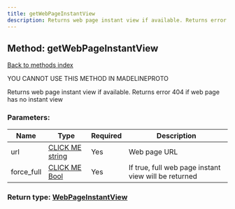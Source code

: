 ```yaml
---
title: getWebPageInstantView
description: Returns web page instant view if available. Returns error 404 if web page has no instant view
---
```

## Method: getWebPageInstantView  
[Back to methods index](index.md)


YOU CANNOT USE THIS METHOD IN MADELINEPROTO


Returns web page instant view if available. Returns error 404 if web page has no instant view

### Parameters:

| Name     |    Type       | Required | Description |
|----------|---------------|----------|-------------|
|url|[CLICK ME string](../types/string.md) | Yes|Web page URL|
|force\_full|[CLICK ME Bool](../types/Bool.md) | Yes|If true, full web page instant view will be returned|


### Return type: [WebPageInstantView](../types/WebPageInstantView.md)


